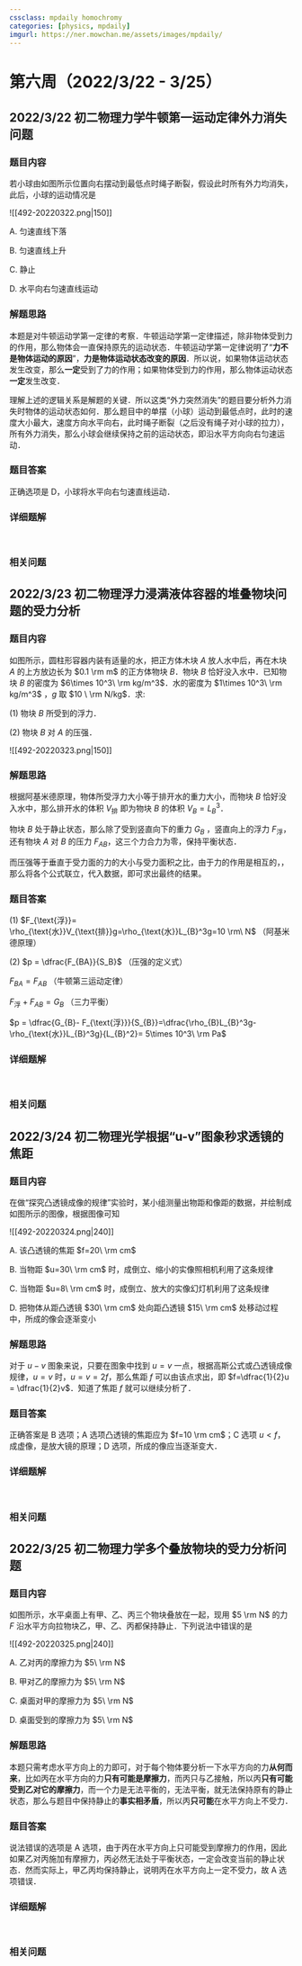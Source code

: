 ```yaml
---
cssclass: mpdaily homochromy
categories: [physics, mpdaily]
imgurl: https://ner.mowchan.me/assets/images/mpdaily/
---
```


# 第六周（2022/3/22 - 3/25）


## 2022/3/22 初二物理力学牛顿第一运动定律外力消失问题

### 题目内容

若小球由如图所示位置向右摆动到最低点时绳子断裂，假设此时所有外力均消失，此后，小球的运动情况是

![[492-20220322.png\|150]]

A. 匀速直线下落

B. 匀速直线上升

C. 静止

D. 水平向右匀速直线运动

### 解题思路

本题是对牛顿运动学第一定律的考察．牛顿运动学第一定律描述，除非物体受到力的作用，那么物体会一直保持原先的运动状态．牛顿运动学第一定律说明了“**力不是物体运动的原因**”，**力是物体运动状态改变的原因**．所以说，如果物体运动状态发生改变，那么**一定**受到了力的作用；如果物体受到力的作用，那么物体运动状态**一定**发生改变．

理解上述的逻辑关系是解题的关键．所以这类“外力突然消失”的题目要分析外力消失时物体的运动状态如何．那么题目中的单摆（小球）运动到最低点时，此时的速度大小最大，速度方向水平向右，此时绳子断裂（之后没有绳子对小球的拉力），所有外力消失，那么小球会继续保持之前的运动状态，即沿水平方向向右匀速运动．

### 题目答案

正确选项是 D，小球将水平向右匀速直线运动．

### 详细题解

<br>

### 相关问题




## 2022/3/23 初二物理浮力浸满液体容器的堆叠物块问题的受力分析

### 题目内容

如图所示，圆柱形容器内装有适量的水，把正方体木块 $A$ 放人水中后，再在木块 $A$ 的上方放边长为 $0.1 \rm m$ 的正方体物块 $B$．物块 $B$ 恰好没入水中．已知物块 $B$ 的密度为 $6\times 10^3\ \rm kg/m^3$．水的密度为 $1\times 10^3\ \rm kg/m^3$ ，$g$ 取 $10 \ \rm N/kg$．求:

(1) 物块 $B$ 所受到的浮力．

(2) 物块 $B$ 对 $A$ 的压强．

![[492-20220323.png\|150]]

### 解题思路

根据阿基米德原理，物体所受浮力大小等于排开水的重力大小，而物块 $B$ 恰好没入水中，那么排开水的体积 $V_\text{排}$ 即为物块 $B$ 的体积 $V_B = L_B^3$．

物块 $B$ 处于静止状态，那么除了受到竖直向下的重力 $G_B$ ，竖直向上的浮力 $F_\text{浮}$，还有物块 $A$ 对 $B$ 的压力 $F_{AB}$，这三个力合力为零，保持平衡状态．

而压强等于垂直于受力面的力的大小与受力面积之比，由于力的作用是相互的，，那么将各个公式联立，代入数据，即可求出最终的结果。

### 题目答案

(1) $F_{\text{浮}}= \rho_{\text{水}}V_{\text{排}}g=\rho_{\text{水}}L_{B}^3g=10 \rm\ N$ （阿基米德原理）

(2) $p = \dfrac{F_{BA}}{S_B}$ （压强的定义式）

$F_{BA} = F_{AB}$ （牛顿第三运动定律）

$F_{\text{浮}}+ F_{AB} = G_B$ （三力平衡）

$p = \dfrac{G_{B}- F_{\text{浮}}}{S_{B}}=\dfrac{\rho_{B}L_{B}^3g- \rho_{\text{水}}L_{B}^3g}{L_{B}^2}= 5\times 10^3\ \rm Pa$

### 详细题解

<br>

### 相关问题




## 2022/3/24 初二物理光学根据“u-v”图象秒求透镜的焦距

### 题目内容

在做“探究凸透镜成像的规律”实验时，某小组测量出物距和像距的数据，并绘制成如图所示的图像，根据图像可知

![[492-20220324.png\|240]]

A. 该凸透镜的焦距 $f=20\ \rm cm$

B. 当物距 $u=30\ \rm cm$ 时，成倒立、缩小的实像照相机利用了这条规律

C. 当物距 $u=8\ \rm cm$ 时，成倒立、放大的实像幻灯机利用了这条规律

D. 把物体从距凸透镜 $30\ \rm cm$ 处向距凸透镜 $15\ \rm cm$ 处移动过程中，所成的像会逐渐变小

### 解题思路

对于 $u-v$ 图象来说，只要在图象中找到 $u=v$ 一点，根据高斯公式或凸透镜成像规律，$u=v$ 时，$u=v=2f$，那么焦距 $f$ 可以由该点求出，即 $f=\dfrac{1}{2}u = \dfrac{1}{2}v$．知道了焦距 $f$ 就可以继续分析了．

### 题目答案

正确答案是 B 选项；A 选项凸透镜的焦距应为 $f=10 \rm cm$；C 选项 $u<f$，成虚像，是放大镜的原理；D 选项，所成的像应当逐渐变大．

### 详细题解

<br>

### 相关问题




## 2022/3/25 初二物理力学多个叠放物块的受力分析问题

### 题目内容

如图所示，水平桌面上有甲、乙、丙三个物块叠放在一起，现用 $5 \rm N$ 的力 $F$ 沿水平方向拉物块乙，甲、乙、丙都保持静止．下列说法中错误的是

![[492-20220325.png\|240]]

A. 乙对丙的摩擦力为 $5\ \rm N$

B. 甲对乙的摩擦力为 $5\ \rm N$

C. 桌面对甲的摩擦力为 $5\ \rm N$

D. 桌面受到的摩擦力为 $5\ \rm N$



### 解题思路

本题只需考虑水平方向上的力即可，对于每个物体要分析一下水平方向的力**从何而来**，比如丙在水平方向的力**只有可能是摩擦力**，而丙只与乙接触，所以丙**只有可能受到乙对它的摩擦力**，而一个力是无法平衡的，无法平衡，就无法保持原有的静止状态，那么与题目中保持静止的**事实相矛盾**，所以丙**只可能**在水平方向上不受力．

### 题目答案

说法错误的选项是 A 选项，由于丙在水平方向上只可能受到摩擦力的作用，因此如果乙对丙施加有摩擦力，丙必然无法处于平衡状态，一定会改变当前的静止状态．然而实际上，甲乙丙均保持静止，说明丙在水平方向上一定不受力，故 A 选项错误．

### 详细题解

<br>

### 相关问题




